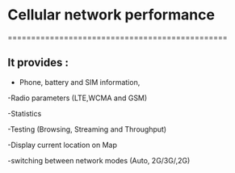 
# Cellular network performance
===============================================	

It provides : 
-----

- Phone, battery and SIM information, 

-Radio parameters (LTE,WCMA and GSM)  

-Statistics 

-Testing (Browsing, Streaming and Throughput) 

-Display current location on Map  

-switching between network modes (Auto, 2G/3G/,2G)  





